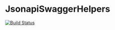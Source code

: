 # JsonapiSwaggerHelpers

[![Build Status](https://travis-ci.org/jsonapi-suite/jsonapi_swagger_helpers.svg?branch=master)](https://travis-ci.org/jsonapi-suite/jsonapi_swagger_helpers)
